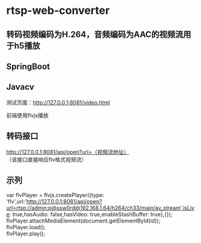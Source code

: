 # rtsp-web-converter

转码视频编码为H.264，音频编码为AAC的视频流用于h5播放<br>
---

SpringBoot  
---
Javacv
---

测试页面：http://127.0.0.1:8081/video.html<br>

前端使用flvjs播放<br>

转码接口
---
http://127.0.0.1:8081/api/open?url=（视频流地址）<br>
（该接口直接响应flv格式视频流）<br>

示列
---
var flvPlayer = flvjs.createPlayer({type: 'flv',url:'http://127.0.0.1:8081/api/open?url=rtsp://admin:p@ssw0rd@192.168.1.64/h264/ch33/main/av_stream',isLive: true,hasAudio: false,hasVideo: true,enableStashBuffer: true},{});
		flvPlayer.attachMediaElement(document.getElementById(id));<br>
		flvPlayer.load();<br>
		flvPlayer.play();<br>
